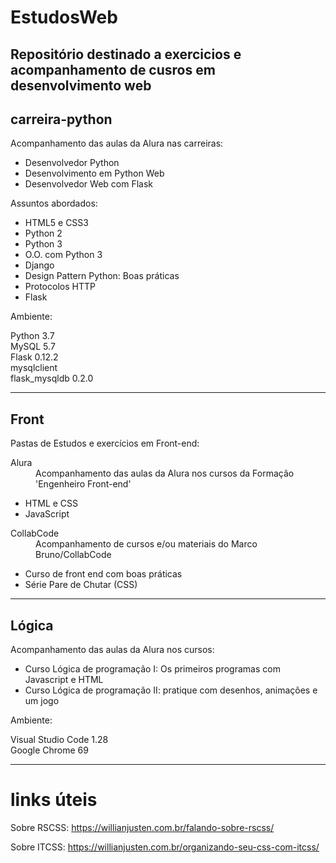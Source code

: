 # EstudosWeb

<h2>Repositório destinado a exercicios e acompanhamento de cusros em desenvolvimento web</h1>

<h2>carreira-python</h2>

<p>Acompanhamento das aulas da Alura nas carreiras:</p>

<ul>
	<li>Desenvolvedor Python</li>
	<li>Desenvolvimento em Python Web</li>
	<li>Desenvolvedor Web com Flask</li>
</ul>

<p>Assuntos abordados:</p>
<ul>
	<li>HTML5 e CSS3</li>
	<li>Python 2</li>
	<li>Python 3</li>
	<li>O.O. com Python 3</li>
	<li>Django</li>
	<li>Design Pattern Python: Boas práticas</li>
	<li>Protocolos HTTP</li>
	<li>Flask</li>
</ul>

<p>Ambiente:</p>
<p>
Python 3.7<br>
MySQL 5.7<br>
Flask 0.12.2<br>
mysqlclient<br>
flask_mysqldb 0.2.0
</p>

<hr>

<h2>Front</h2>
<p>Pastas de Estudos e exercícios em Front-end:</p>
<dl>
	<dt>Alura</dt>
	<dd>Acompanhamento das aulas da Alura nos cursos da Formação 'Engenheiro Front-end'</dd>
	<ul>
		<li>HTML e CSS</li>
		<li>JavaScript</li>
	</ul>
	<dt>CollabCode</dt>
	<dd>Acompanhamento de cursos e/ou materiais do Marco Bruno/CollabCode</dd>
	<ul>
		<li>Curso de front end com boas práticas</li>
		<li>Série Pare de Chutar (CSS)</li>
	</ul>
</dl>

<hr>

<h2>Lógica</h2>
<p>Acompanhamento das aulas da Alura nos cursos:</p>
<ul>
	<li>Curso Lógica de programação I: Os primeiros programas com Javascript e HTML</li>
	<li>Curso Lógica de programação II: pratique com desenhos, animações e um jogo</li>
</ul>
<p>Ambiente:</p>
<p>
Visual Studio Code 1.28<br>
Google Chrome 69
</p>

<hr>

<h1>links úteis</h1>
<p>Sobre RSCSS:
    <a href="https://willianjusten.com.br/falando-sobre-rscss">
    https://willianjusten.com.br/falando-sobre-rscss/<a></p>
<p>Sobre ITCSS: 
    <a href="https://willianjusten.com.br/organizando-seu-css-com-itcss/">
    https://willianjusten.com.br/organizando-seu-css-com-itcss/</a></p>
